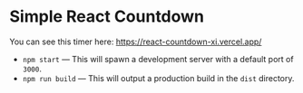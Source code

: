 # Simple React Countdown

You can see this timer here: https://react-countdown-xi.vercel.app/

- `npm start` — This will spawn a development server with a default port of `3000`.
- `npm run build` — This will output a production build in the `dist` directory.

